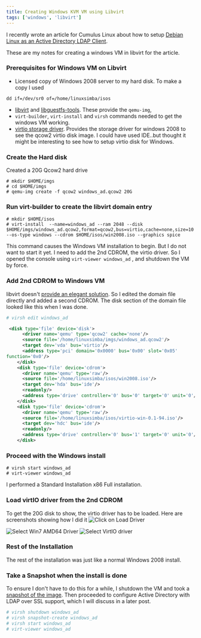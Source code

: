 ```yaml
---
title: Creating Windows KVM VM using Libvirt
tags: ['windows', 'libvirt']
---
```


I recently wrote an article for Cumulus Linux about how to setup [Debian Linux
as an Active Directory LDAP Client](http://bit.ly/1xuo8i0).

These are my notes for creating a windows VM in libvirt for the article.

### Prerequisites for Windows VM on Libvirt
* Licensed copy of Windows 2008 server to my hard disk. To make a copy I used

```
dd if=/dev/sr0 of=/home/linuxsimba/isos
```

* [libvirt](https://help.ubuntu.com/lts/serverguide/libvirt.html) and [libguestfs-tools](http://libguestfs.org/). These provide the `qemu-img`,
* `virt-builder`, `virt-install` and `virsh` commands needed to get the windows VM working.
* [virtio storage driver](http://alt.fedoraproject.org/pub/alt/virtio-win/latest/images/bin/). Provides the storage driver for windows 2008 to see the qcow2 virtio disk image. I could have used IDE..but thought it might be interesting to see how to setup virtio disk for Windows.


### Create the Hard disk
Created a 20G Qcow2 hard drive

```
# mkdir $HOME/imgs
# cd $HOME/imgs
# qemu-img create -f qcow2 windows_ad.qcow2 20G
```

### Run virt-builder to create the libvirt domain entry
```
# mkdir $HOME/isos
# virt-install  --name=windows_ad --ram 2048 --disk $HOME/imgs/windows_ad.qcow2,format=qcow2,bus=virtio,cache=none,size=10 --os-type windows --cdrom $HOME/isos/win2008.iso --graphics spice
```

This command causes the Windows VM installation to begin.
But I do not want to start it yet. I need to add the 2nd CDROM,
the virtio driver. So I opened the console using
``virt-viewer windows_ad`` , and shutdown the VM by force.

### Add 2nd CDROM to Windows VM
libvirt doesn't [provide an elegant solution](http://superuser.com/questions/239870/change-cd-rom-via-virsh). So I edited the domain file directly
and added a second CDROM. The disk section of the domain file looked like this when I was done.

```bash
# virsh edit windows_ad

```

```xml
 <disk type='file' device='disk'>
      <driver name='qemu' type='qcow2' cache='none'/>
      <source file='/home/linuxsimba/imgs/windows_ad.qcow2'/>
      <target dev='vda' bus='virtio'/>
      <address type='pci' domain='0x0000' bus='0x00' slot='0x05'
function='0x0'/>
    </disk>
    <disk type='file' device='cdrom'>
      <driver name='qemu' type='raw'/>
      <source file='/home/linuxsimba/isos/win2008.iso'/>
      <target dev='hda' bus='ide'/>
      <readonly/>
      <address type='drive' controller='0' bus='0' target='0' unit='0'/>
    </disk>
    <disk type='file' device='cdrom'>
      <driver name='qemu' type='raw'/>
      <source file='/home/linuxsimba/isos/virtio-win-0.1-94.iso'/>
      <target dev='hdc' bus='ide'/>
      <readonly/>
      <address type='drive' controller='0' bus='1' target='0' unit='0'/>
    </disk>

```

### Proceed with the Windows install

```
# virsh start windows_ad
# virt-viewer windows_ad
```

I performed a Standard Installation x86 Full installation.

###  Load virtIO driver from the 2nd CDROM

To get the 20G disk to show, the virtio driver has to be loaded. Here are
screenshots showing how I did it
![Click on Load Driver](https://lh3.googleusercontent.com/-onau5fRfR1c/VRn_2-4mXCI/AAAAAAAAF8c/p3Kai2irQSc/s0/screenshot_of_load_driver.png
"screenshot_of_load_driver.png")

![Select Win7 AMD64 Driver](https://lh3.googleusercontent.com/--O9vb8uCVt4/VRn_mfsUBSI/AAAAAAAAF8M/S3mElzQEvQM/s0/screenshot_of_libvirtio_install2.png
"screenshot_of_libvirtio_install2.png")
![Select VirtIO driver](https://lh3.googleusercontent.com/-qL5gkHFbtiQ/VRoAHlEY_XI/AAAAAAAAF8w/Rx6IjtDtXmk/s0/screenshot_of_libvirtio_install1.png
"screenshot_of_libvirtio_install1.png")

### Rest of the Installation
The rest of the installation was just like a normal Windows 2008 install.

### Take a Snapshot when the install is done
To ensure I don't have to do this for a while, I shutdown the VM and took a
[snapshot of the image](http://kashyapc.com/2011/10/04/snapshotting-with-libvirt-for-qcow2-images/).
Then proceeded to configure Active Directory with LDAP over SSL support, which I will discuss in a later post.

```bash
# virsh shutdown windows_ad
# virsh snapshot-create windows_ad
# virsh start windows_ad
# virt-viewer windows_ad
```
